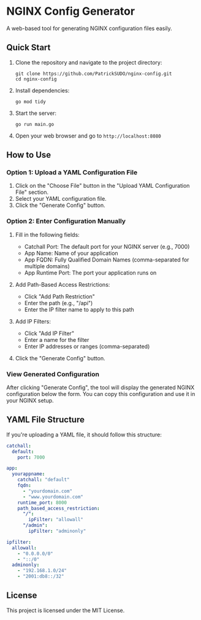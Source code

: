 # NGINX Config Generator

A web-based tool for generating NGINX configuration files easily.

## Quick Start

1. Clone the repository and navigate to the project directory:
   ```
   git clone https://github.com/PatrickSUDO/nginx-config.git
   cd nginx-config
   ```

2. Install dependencies:
   ```
   go mod tidy
   ```

3. Start the server:
   ```
   go run main.go
   ```

4. Open your web browser and go to `http://localhost:8080`

## How to Use

### Option 1: Upload a YAML Configuration File

1. Click on the "Choose File" button in the "Upload YAML Configuration File" section.
2. Select your YAML configuration file.
3. Click the "Generate Config" button.

### Option 2: Enter Configuration Manually

1. Fill in the following fields:
   - Catchall Port: The default port for your NGINX server (e.g., 7000)
   - App Name: Name of your application
   - App FQDN: Fully Qualified Domain Names (comma-separated for multiple domains)
   - App Runtime Port: The port your application runs on

2. Add Path-Based Access Restrictions:
   - Click "Add Path Restriction"
   - Enter the path (e.g., "/api")
   - Enter the IP filter name to apply to this path

3. Add IP Filters:
   - Click "Add IP Filter"
   - Enter a name for the filter
   - Enter IP addresses or ranges (comma-separated)

4. Click the "Generate Config" button.

### View Generated Configuration

After clicking "Generate Config", the tool will display the generated NGINX configuration below the form. You can copy this configuration and use it in your NGINX setup.

## YAML File Structure

If you're uploading a YAML file, it should follow this structure:

```yaml
catchall:
  default:
    port: 7000

app:
  yourappname:
    catchall: "default"
    fqdn:
      - "yourdomain.com"
      - "www.yourdomain.com"
    runtime_port: 8000
    path_based_access_restriction:
      "/": 
        ipFilter: "allowall"
      "/admin":
        ipFilter: "adminonly"

ipfilter:
  allowall:
    - "0.0.0.0/0"
    - "::/0"
  adminonly:
    - "192.168.1.0/24"
    - "2001:db8::/32"
```

## License

This project is licensed under the MIT License.